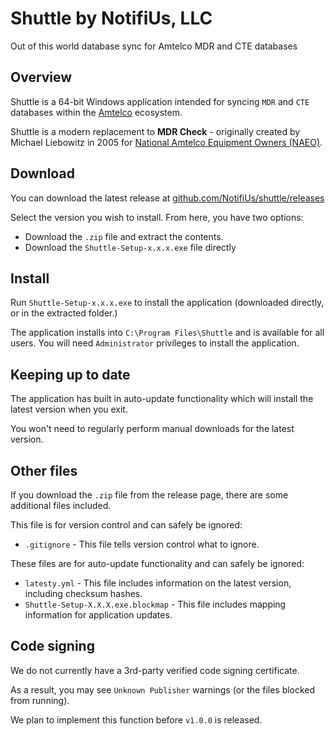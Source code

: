 # Shuttle by NotifiUs, LLC

Out of this world database sync for Amtelco MDR and CTE databases

## Overview

Shuttle is a 64-bit Windows application intended for syncing `MDR` and `CTE` databases within the [Amtelco](https://amtelco.com) ecosystem. 

Shuttle is a modern replacement to **MDR Check** - originally created by Michael Liebowitz in 2005 for [National Amtelco Equipment Owners (NAEO)](https://www.naeo.org).

## Download

You can download the latest release at [github.com/NotifiUs/shuttle/releases](https://github.com/NotifiUs/shuttle/releases)

Select the version you wish to install. From here, you have two options:

* Download the `.zip` file and extract the contents.
* Download the `Shuttle-Setup-x.x.x.exe` file directly

## Install

Run `Shuttle-Setup-x.x.x.exe` to install the application (downloaded directly, or in the extracted folder.)

The application installs into `C:\Program Files\Shuttle` and is available for all users. You will need `Administrator` privileges to install the application. 

## Keeping up to date

The application has built in auto-update functionality which will install the latest version when you exit. 

You won't need to regularly perform manual downloads for the latest version.  

## Other files

If you download the `.zip` file from the release page, there are some additional files included. 

This file is for version control and can safely be ignored: 

* `.gitignore` - This file tells version control what to ignore. 

These files are for auto-update functionality and can safely be ignored:

* `latesty.yml` - This file includes information on the latest version, including checksum hashes. 
* `Shuttle-Setup-X.X.X.exe.blockmap` - This file includes mapping information for application updates.


## Code signing

We do not currently have a 3rd-party verified code signing certificate. 

As a result, you may see `Unknown Publisher` warnings (or the files blocked from running). 

We plan to implement this function before `v1.0.0` is released. 
